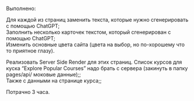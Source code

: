 Выполнено:

Для каждой из страниц заменить текста, которые нужно сгенерировать с помощью ChatGPT;<br>
Заполнить несколько карточек текстом, который сгенерирован с помощью ChatGPT;<br>
Изменить основные цвета сайта (цвета на выбор, но по-хорошему что то приятное глазу).<br>


Реализовать Server Side Render для этих страниц. Список курсов для куска “Explore Popular Courses” надо брать с сервера (закинуть в папку pages/api/ моковые данные);;<br>
Также с данными на странице курса;;<br>

Потрачно 3 часа.
